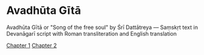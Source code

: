 # Avadhūta Gītā

Avadhūta Gītā or "Song of the free soul" by Śrī Dattātreya — Saṃskṛt text in Devanāgarī script  with Roman transliteration and English translation

[Chapter 1](/chapter01.md)
[Chapter 2](/chapter02.md)
